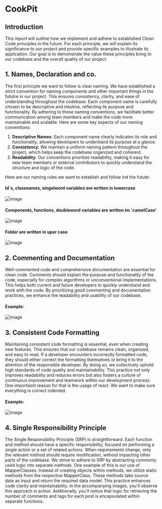 # CookPit
## Introduction 
This report will outline how we implement and adhere to established Clean Code principles in the future. For each principle, we will explain its significance to our project and provide specific examples to illustrate its application. Our goal is to demonstrate the value these principles bring to our codebase and the overall quality of our project.
## 1. Names, Declaration and co.
The first prinicple we want to follow is clear naming. We have established a strict convention for naming components and other important things in the fututre in our project. This ensures consistency, clarity, and ease of understanding throughout the codebase. Each component name is carefully chosen to be descriptive and intuitive, reflecting its purpose and functionality. By adhering to these naming conventions, we facilitate better communication among team members and make the code more maintainable and scalable. Here are some key aspects of our naming conventions:

1. **Descriptive Names**: Each component name clearly indicates its role and functionality, allowing developers to understand its purpose at a glance.
2. **Consistency**: We maintain a uniform naming pattern throughout the project, which helps keep the codebase organized and coherent.
3. **Readability**: Our conventions prioritize readability, making it easy for new team members or external contributors to quickly understand the structure and logic of the code.

Here are our naming rules we want to establish and follow ind the futute: 


#### Id´s, classnames, singelword variables are written in lowercase


![image](https://github.com/SE-TINF22B6/CookPit/assets/123726577/e31efb53-7070-4804-bdad-b14b07e69fda)


#### Components, functions, doubleword variables are written im ´camelCase'


![image](https://github.com/SE-TINF22B6/CookPit/assets/123726577/70931a4a-0136-4bd6-8fd7-3988ab0a07d4)


#### Folder are written in uper case

  
![image](https://github.com/SE-TINF22B6/CookPit/assets/123726577/634b138a-ca4f-49c0-b14e-6b1df5416fd1)

## 2. Commenting and Documentation
Well-commented code and comprehensive documentation are essential for clean code. Comments should explain the purpose and functionality of the code, especially for complex algorithms or unconventional implementations. This helps both current and future developers to quickly understand and work with the code. By prioritizing good commenting and documentation practices, we enhance the readability and usability of our codebase.

#### Example: 

![image](https://github.com/SE-TINF22B6/CookPit/assets/123726577/ce37286d-57a0-4d4f-b526-8077e9d7cc9d)

## 3. Consistent Code Formatting 

Maintaining consistent code formatting is essential, even when creating new features. This ensures that our codebase remains clean, organized, and easy to read. If a developer encounters incorrectly formatted code, they should either correct the formatting themselves or bring it to the attention of the responsible developer. By doing so, we collectively uphold high standards of code quality and maintainability. This practice not only improves readability and reduces errors but also fosters a culture of continuous improvement and teamwork within our development process. One importasnt reason for that is the usage of react. We want to make sure everything is correct indented.

#### Example: 

![image](https://github.com/SE-TINF22B6/CookPit/assets/123726577/ffa959e3-82fa-4c2e-93c9-16e68ac65029)

## 4. Single Responsibility Principle

The Single Responsibility Principle (SRP) is straightforward. Each function and method should have a specific responsibility, focused on performing a single action or a set of related actions. When requirements change, only the relevant method should require modification, without impacting other parts of the codebase. We strive to adhere to SRP by abstracting commonly used logic into separate methods. One example of this is our use of MapperClasses. Instead of creating objects within methods, we utilize static methods from the respective MapperClass. These methods take source data as input and return the required data model. This practice enhances code clarity and maintainability. In the accompanying images, you'll observe this approach in action. Additionally, you'll notice that logic for retrieving the number of comments and tags for each post is encapsulated within separate functions.









